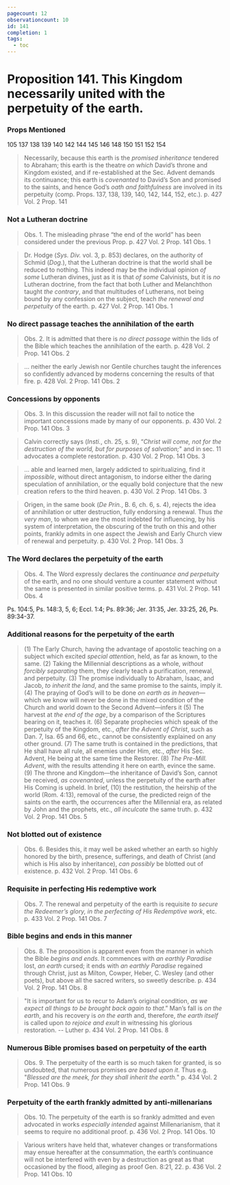 ```yaml
---
pagecount: 12
observationcount: 10
id: 141
completion: 1
tags:
  - toc
---
```

# Proposition 141. This Kingdom necessarily united with the perpetuity of the earth.

### Props Mentioned
105 137 138 139 140 142 144 145 146 148 150 151 152 154

>Necessarily, because this earth is the *promised inheritance* tendered to Abraham; this earth is the theatre *on which* David’s throne and Kingdom existed, and if re-established at the Sec. Advent demands its continuance; this earth is *covenanted* to David’s Son and promised to the saints, and hence God’s *oath and faithfulness* are involved in its perpetuity (comp. Props. 137, 138, 139, 140, 142, 144, 152, etc.).
>p. 427 Vol. 2 Prop. 141
### Not a Lutheran doctrine
>Obs. 1. The misleading phrase “the end of the world” has been considered under the previous Prop.
>p. 427 Vol. 2 Prop. 141 Obs. 1

>Dr. Hodge (*Sys. Div.* vol. 3, p. 853) declares, on the authority of Schmid (*Dog.*), that the Lutheran doctrine is that the world shall be reduced to nothing. This indeed may be the individual opinion *of some* Lutheran divines, just as it is that *of some* Calvinists, but it is *no* Lutheran doctrine, from the fact that both Luther and Melanchthon taught *the contrary*, and that multitudes of Lutherans, not being bound by any confession on the subject, teach *the renewal and perpetuity* of the earth.
>p. 427 Vol. 2 Prop. 141 Obs. 1
### No direct passage teaches the annihilation of the earth
>Obs. 2. It is admitted that there is *no direct passage* within the lids of the Bible which teaches the annihilation of the earth.
>p. 428 Vol. 2 Prop. 141 Obs. 2

>... neither the early Jewish nor Gentile churches taught the inferences so confidently advanced by moderns concerning the results of that fire.
>p. 428 Vol. 2 Prop. 141 Obs. 2
### Concessions by opponents
>Obs. 3. In this discussion the reader will not fail to notice the important concessions made by many of our opponents.
>p. 430 Vol. 2 Prop. 141 Obs. 3

>Calvin correctly says (*Insti.*, ch. 25, s. 9), “*Christ will come, not for the destruction of the world, but for purposes of salvation;*" and in sec. 11 advocates a complete restoration.
>p. 430 Vol. 2 Prop. 141 Obs. 3

>... able and learned men, largely addicted to spiritualizing, find it *impossible*, without direct antagonism, to indorse either the daring speculation of annihilation, or the equally bold conjecture that the new creation refers to the third heaven.
>p. 430 Vol. 2 Prop. 141 Obs. 3

>Origen, in the same book (*De Prin.*, B. 6, ch. 6, s. 4), rejects the idea of annihilation or utter destruction, fully endorsing a renewal. Thus *the very man*, to whom we are the most indebted for influencing, by his system of interpretation, the obscuring of the truth on this and other points, frankly admits in one aspect the Jewish and Early Church view of renewal and perpetuity.
>p. 430 Vol. 2 Prop. 141 Obs. 3
### The Word declares the perpetuity of the earth
>Obs. 4. The Word expressly declares the *continuance and perpetuity* of the earth, and no one should venture a counter statement without the same is presented in similar positive terms.
>p. 431 Vol. 2 Prop. 141 Obs. 4

Ps. 104:5,
Ps. 148:3, 5, 6; Eccl. 1:4; Ps. 89:36; Jer. 31:35,
Jer. 33:25, 26,
Ps. 89:34-37.
### Additional reasons for the perpetuity of the earth
>(1) The Early Church, having the advantage of apostolic teaching on a subject which excited *special attention*, held, as far as known, to the same. 
>(2) Taking the Millennial descriptions as a whole, *without forcibly separating* them, they clearly teach a purification, renewal, and perpetuity. 
>(3) The promise individually to Abraham, Isaac, and Jacob, *to inherit the land*, and the same promise to the saints, imply it. 
>(4) The praying of God’s will to be done *on earth as in heaven*— which we know will never be done in the mixed condition of the Church and world down to the Second Advent—infers it 
>(5) The harvest at *the end of the age*, by a comparison of the Scriptures bearing on it, teaches it. 
>(6) Separate prophecies which speak of the perpetuity of the Kingdom, etc., *after the Advent of Christ*, such as Dan. 7, Isa. 65 and 66, etc., cannot be consistently explained on any other ground. 
>(7) The same truth is contained in the predictions, that He shall have all rule, all enemies under Him, etc., *after* His Sec. Advent, He being at the same time the Restorer. 
>(8) *The Pre-Mill. Advent*, with the results attending it here on earth, evince the same. 
>(9) The throne and Kingdom—the inheritance of David’s Son, cannot be received, *as covenanted*, unless the perpetuity of the earth after His Coming is upheld. In brief, 
>(10) the restitution, the heirship of the world (Rom. 4:13), removal of the curse, the predicted reign of the saints on the earth, the occurrences after the Millennial era, as related by John and the prophets, etc., *all inculcate* the same truth.
>p. 432 Vol. 2 Prop. 141 Obs. 5
### Not blotted out of existence
>Obs. 6. Besides this, it may well be asked whether an earth so highly honored by the birth, presence, sufferings, and death of Christ (and which is His also by inheritance), *can possibly* be blotted out of existence.
>p. 432 Vol. 2 Prop. 141 Obs. 6
### Requisite in perfecting His redemptive work
>Obs. 7. The renewal and perpetuity of the earth is requisite *to secure the Redeemer’s glory, in the perfecting of His Redemptive work*, etc.
>p. 433 Vol. 2 Prop. 141 Obs. 7
### Bible begins and ends in this manner
>Obs. 8. The proposition is apparent even from the manner in which the Bible *begins and ends*. It commences with *an earthly Paradise* lost, *an earth* cursed; it ends with *an earthly Paradise* regained through Christ, just as Milton, Cowper, Heber, C. Wesley (and other poets), but above all the sacred writers, so sweetly describe.
>p. 434 Vol. 2 Prop. 141 Obs. 8

>"It is important for us to recur to Adam’s original condition, *as we expect all things to be brought back again to that*.” Man’s fall is *on the earth*, and his recovery is *on the earth* and, therefore, *the earth itself* is called upon *to rejoice and exult* in witnessing his glorious restoration.
>-- Luther
>p. 434 Vol. 2 Prop. 141 Obs. 8
### Numerous Bible promises based on perpetuity of the earth
>Obs. 9. The perpetuity of the earth is so much taken for granted, is so undoubted, that numerous promises *are based upon it*. Thus e.g. "*Blessed are the meek, for they shall inherit the earth.*"
>p. 434 Vol. 2 Prop. 141 Obs. 9
### Perpetuity of the earth frankly admitted by anti-millenarians
>Obs. 10. The perpetuity of the earth is so frankly admitted and even advocated in works *especially intended* against Millenarianism, that it seems to require no additional proof.
>p. 436 Vol. 2 Prop. 141 Obs. 10

>Various writers have held that, whatever changes or transformations may ensue hereafter at the consummation, the earth’s continuance will not be interfered with even by a destruction as great as that occasioned by the flood, alleging as proof Gen. 8:21, 22.
>p. 436 Vol. 2 Prop. 141 Obs. 10






